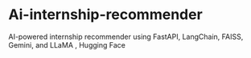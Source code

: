 # Ai-internship-recommender
AI-powered internship recommender using FastAPI, LangChain, FAISS, Gemini, and LLaMA , Hugging Face
